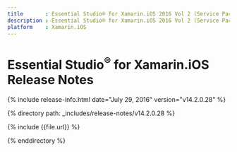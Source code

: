 ```yaml
---
title       : Essential Studio® for Xamarin.iOS 2016 Vol 2 (Service Pack 1)Release Notes
description : Essential Studio® for Xamarin.iOS 2016 Vol 2 (Service Pack 1)Release Notes
platform    : Xamarin.iOS
---
```


# Essential Studio<sup>®</sup> for Xamarin.iOS Release Notes

{% include release-info.html date="July 29, 2016" version="v14.2.0.28" %} 

{% directory path: _includes/release-notes/v14.2.0.28 %}

{% include {{file.url}} %}

{% enddirectory %}